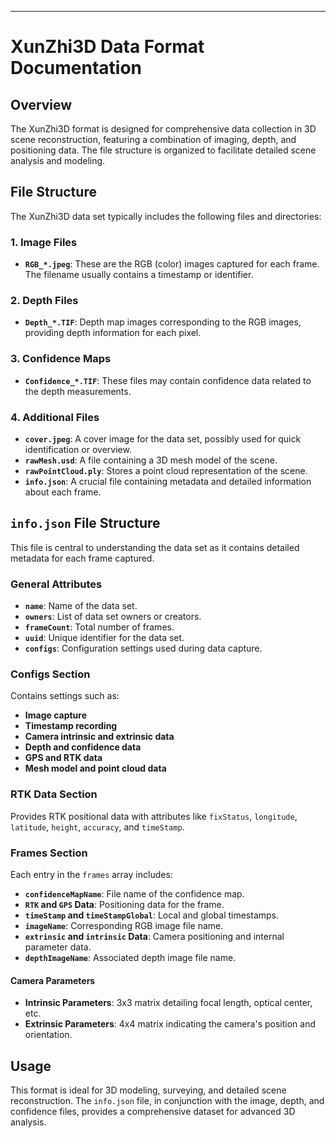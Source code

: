 ---

# XunZhi3D Data Format Documentation

## Overview
The XunZhi3D format is designed for comprehensive data collection in 3D scene reconstruction, featuring a combination of imaging, depth, and positioning data. The file structure is organized to facilitate detailed scene analysis and modeling.

## File Structure
The XunZhi3D data set typically includes the following files and directories:

### 1. Image Files
- **`RGB_*.jpeg`**: These are the RGB (color) images captured for each frame. The filename usually contains a timestamp or identifier.

### 2. Depth Files
- **`Depth_*.TIF`**: Depth map images corresponding to the RGB images, providing depth information for each pixel.

### 3. Confidence Maps
- **`Confidence_*.TIF`**: These files may contain confidence data related to the depth measurements.

### 4. Additional Files
- **`cover.jpeg`**: A cover image for the data set, possibly used for quick identification or overview.
- **`rawMesh.usd`**: A file containing a 3D mesh model of the scene.
- **`rawPointCloud.ply`**: Stores a point cloud representation of the scene.
- **`info.json`**: A crucial file containing metadata and detailed information about each frame.

## `info.json` File Structure
This file is central to understanding the data set as it contains detailed metadata for each frame captured.

### General Attributes
- **`name`**: Name of the data set.
- **`owners`**: List of data set owners or creators.
- **`frameCount`**: Total number of frames.
- **`uuid`**: Unique identifier for the data set.
- **`configs`**: Configuration settings used during data capture.

### Configs Section
Contains settings such as:

- **Image capture**
- **Timestamp recording**
- **Camera intrinsic and extrinsic data**
- **Depth and confidence data**
- **GPS and RTK data**
- **Mesh model and point cloud data**

### RTK Data Section
Provides RTK positional data with attributes like `fixStatus`, `longitude`, `latitude`, `height`, `accuracy`, and `timeStamp`.

### Frames Section
Each entry in the `frames` array includes:

- **`confidenceMapName`**: File name of the confidence map.
- **`RTK` and `GPS` Data**: Positioning data for the frame.
- **`timeStamp` and `timeStampGlobal`**: Local and global timestamps.
- **`imageName`**: Corresponding RGB image file name.
- **`extrinsic` and `intrinsic` Data**: Camera positioning and internal parameter data.
- **`depthImageName`**: Associated depth image file name.

#### Camera Parameters
- **Intrinsic Parameters**: 3x3 matrix detailing focal length, optical center, etc.
- **Extrinsic Parameters**: 4x4 matrix indicating the camera's position and orientation.

## Usage
This format is ideal for 3D modeling, surveying, and detailed scene reconstruction. The `info.json` file, in conjunction with the image, depth, and confidence files, provides a comprehensive dataset for advanced 3D analysis.

